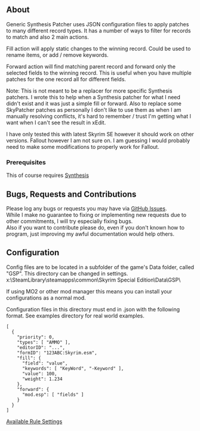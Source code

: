 <!--- cSpell:enable --->
## About

Generic Synthesis Patcher uses JSON configuration files to apply patches to many different record types. It has a number of ways to filter for records to match and also 2 main actions.

Fill action will apply static changes to the winning record. Could be used to rename items, or add / remove keywords.

Forward action will find matching parent record and forward only the selected fields to the winning record. This is useful when you have multiple patches for the one record all for different fields.

Note: This is not meant to be a replacer for more specific Synthesis patchers. I wrote this to help when a Synthesis patcher for what I need didn't exist and it was just a simple fill or forward.
Also to replace some SkyPatcher patches as personally I don't like to use them as when I am manually resolving conflicts, it's hard to remember / trust I'm getting what I want when I can't see the result in xEdit.

I have only tested this with latest Skyrim SE however it should work on other versions. Fallout however I am not sure on. I am guessing I would probably need to make some modifications to properly work for Fallout.

### Prerequisites

This of course requires [Synthesis](https://github.com/Mutagen-Modding/Synthesis)

## Bugs, Requests and Contributions

Please log any bugs or requests you may have via [GitHub Issues](https://github.com/tkoopman/Generic-Synthesis-Patcher/issues).  
While I make no guarantee to fixing or implementing new requests due to other commitments, I will try especially fixing bugs.  
Also if you want to contribute please do, even if you don't known how to program, just improving my awful documentation would help others.

## Configuration

Config files are to be located in a subfolder of the game's Data folder, called "GSP". This directory can be changed in settings.  
x:\SteamLibrary\steamapps\common\Skyrim Special Edition\Data\GSP\  

If using MO2 or other mod manager this means you can install your configurations as a normal mod.

Configuration files in this directory must end in .json with the following format. See examples directory for real world examples.

    [
      {
        "priority": 0,
        "types": [ "AMMO" ],
        "editorID": "...",
        "formID": "123ABC:Skyrim.esm",
        "fill": {
          "field": "value",
          "keywords": [ "KeyWord", "-Keyword" ],
          "value": 100,
          "weight": 1.234
        },
        "forward": {
          "mod.esp": [ "fields" ]
        }
      }
    ]

[Available Rule Settings](docs/Settings.md)